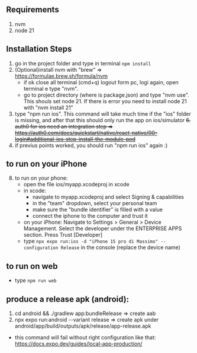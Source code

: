 ## Requirements

1. nvm
2. node 21

## Installation Steps

1. go in the project folder and type in terminal `npm install`
2. (Optional)install nvm with "brew" => https://formulae.brew.sh/formula/nvm
    - if ok close all terminal (cmd+q) logout form pc, logi again, open terminal e type "nvm". 
    - go to project directory (where is package.json) and type "nvm use". This shouls set node 21. If there is error you need to install node 21 with "nvm install 21"
3. type "npm run ios". This command will take much time if the "ios" folder is missing, and after that this should only run the app on ios/simulator
~~6. auth0 for ios need an integration step => https://auth0.com/docs/quickstart/native/react-native/00-login#additional-ios-step-install-the-module-pod~~
7. if previus points worked, you should run "npm run ios" again :)

## to run on your iPhone
8. to run on your phone:
    - open the file ios/myapp.xcodeproj in xcode
    - in xcode:
        - navigate to myapp.xcodeproj and select Signing & capabilities
        - in the "team" dropdown, select your personal team
        - make sure the "bundle identifier" is filled with a value
        - connect the iphone to the computer and trust it
    - on your iPhone: Navigate to Settings > General > Device Management. Select the developer under the ENTERPRISE APPS section. Press Trust [Developer]
    - type `npx expo run:ios -d "iPhone 15 pro di Massimo" --configuration Release` in the console (replace the device name)

## to run on web

- type `npm run web`

## produce a release apk (android):
1. cd android && ./gradlew app:bundleRelease => create aab
2. npx expo run:android --variant release => create apk under android/app/build/outputs/apk/release/app-release.apk
- this command will fail without right configuration like that: https://docs.expo.dev/guides/local-app-production/